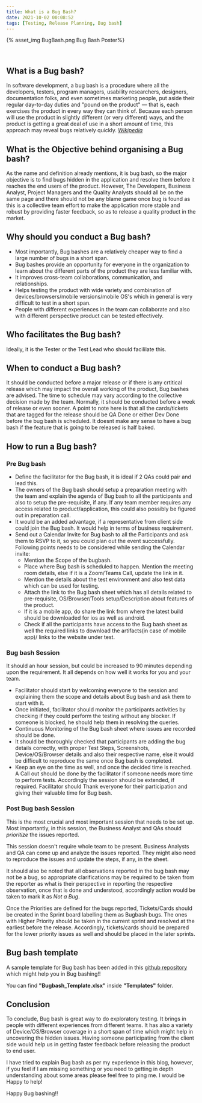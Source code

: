 ```yaml
---
title: What is a Bug Bash?
date: 2021-10-02 00:08:52
tags: [Testing, Release Planning, Bug bash]
---
```



{% asset_img BugBash.png Bug Bash Poster%}  
<p>&nbsp;</p>


## What is a Bug bash?

In software development, a bug bash is a procedure where all the developers, testers, program managers, usability researchers, designers, documentation folks, and even sometimes marketing people, put aside their regular day-to-day duties and "pound on the product" — that is, each exercises the product in every way they can think of. Because each person will use the product in slightly different (or very different) ways, and the product is getting a great deal of use in a short amount of time, this approach may reveal bugs relatively quickly. _[Wikipedia]_ 

## What is the Objective behind organising a Bug bash?

As the name and definition already mentions, it is bug bash, so the major objective is to find bugs hidden in the application and resolve them before it reaches the end users of the product. However, The Developers, Business Analyst, Project Managers and the Quality Analysts should all be on the same page and there should not be any blame game once bug is found as this is a collective team effort to make the application more stable and robust by providing faster feedback, so as to release a quality product in the market.

## Why should you conduct a Bug bash?

- Most importantly, Bug bashes are a relatively cheaper way to find a large number of bugs in a short span.
- Bug bashes provide an opportunity for everyone in the organization to learn about the different parts of the product they are less familiar with.
- It improves cross-team collaborations, communication, and relationships.
- Helps testing the product with wide variety and combination of devices/browsers/mobile versions/mobile OS's which in general is very difficult to test in a short span.
- People with different experiences in the team can collaborate and also with different perspective product can be tested effectively.

## Who facilitates the Bug bash?

Ideally, it is the Tester or the Test Lead who should facililate this.

## When to conduct a Bug bash?

It should be conducted before a major release or if there is any crtitical release which may impact the overall working of the product, Bug bashes are advised. The time to schedule may vary according to the collective decision made by the team. Normally, it should be conducted before a week of release or even sooner. A point to note here is that all the cards/tickets that are tagged for the release should be QA Done or either Dev Done before the bug bash is scheduled. It doesnt make any sense to have a bug bash if the feature that is going to be released is half baked.

## How to run a Bug bash?

### Pre Bug bash

- Define the facilitator for the Bug bash, it is ideal if 2 QAs could pair and lead this.
- The owners of the Bug bash should setup a preparation meeting with the team and explain the agenda of Bug bash to all the participants and also to setup the pre-requisite, if any. If any team member requires any access related to product/application, this could also possibly be figured out in preparation call. 
- It would be an added advantage, if a representative from client side could join the Bug bash. It would help in terms of business requirement.
- Send out a Calendar Invite for Bug bash to all the Participants and ask them to RSVP to it, so you could plan out the event successfully.
Following points needs to be considered while sending the Calendar invite:
    - Mention the Scope of the bugbash.
    - Place where Bug bash is scheduled to happen. Mention the meeting room details, else if it is a Zoom/Teams Call, update the link in it.
    - Mention the details about the test environment and also test data which can be used for testing.
    - Attach the link to the Bug bash sheet which has all details related to pre-requisite, OS/Browser/Tools setup/Description about features of the product.
    - If it is a mobile app, do share the link from where the latest build should be downloaded for ios as well as android.
    - Check if all the participants have access to the Bug bash sheet as well the required links to download the artifacts(in case of mobile app)/ links to the website under test.

### Bug bash Session

It should an hour session, but could be increased to 90 minutes depending upon the requirement. It all depends on how well it works for you and your team.

- Facilitator should start by welcoming everyone to the session and explaining them the scope and details about Bug bash and ask them to start with it.
- Once initiated, facilitator should monitor the participants activities by checking if they could perform the testing  without any blocker. If someone is blocked, he should help them in resolving the queries.
- Continuous Monitoring of the Bug bash sheet where issues are recorded should be done.
- It should be thoroughly checked that participants are adding the bug details correctly, with proper Test Steps, Screenshots, Device/OS/Browser details and also their respective name, else it would be difficult to reproduce the same once Bug bash is completed.
- Keep an eye on the time as well, and once the decided time is reached. A Call out should be done by the facilitator if someone needs more time to perform tests. Accordingly the session should be extended, if required. Facilitator should Thank everyone for their participation and giving their valuable time for Bug bash.

### Post Bug bash Session

This is the most crucial and most important session that needs to be set up. Most importantly, in this session, the Business Analyst and QAs should *prioritize* the issues reported.

This session doesn't require whole team to be present. Business Analysts and QA can come up and analyze the issues reported.
They might also need to reproduce the issues and update the steps, if any, in the sheet. 

It should also be noted that all observations reported in the bug bash may not be a bug, so appropriate clarifications may be required to be taken from the reporter as what is their perspective in reporting the respective observation, once that is done and understood, accordingly action would be taken to mark it as *Not a Bug*. 

Once the Priorities are defined for the bugs reported, Tickets/Cards should be created in the Sprint board labelling them as Bugbash bugs. The ones with Higher Priority should be taken in the current sprint and resolved at the earliest before the release.
Accordingly, tickets/cards should be prepared for the lower priority issues as well and should be placed in the later sprints.

## Bug bash template

A sample template for Bug bash has been added in this [github repository][github_link] which might help you in Bug bashing!!

You can find **"Bugbash_Template.xlsx"** inside **"Templates"** folder.

## Conclusion

To conclude, Bug bash is great way to do exploratory testing. It brings in people with different experiences from different teams. It has also a variety of Device/OS/Browser coverage in a short span of time which might help in uncovering the hidden issues. Having someone participating from the client side would help us in getting faster feedback before releasing the product to end user. 

I have tried to explain Bug bash as per my experience in this blog, however, if you feel if I am missing something or you need to getting in depth understanding about some areas please feel free to ping me. I would be Happy to help!

Happy Bug bashing!!
<p>&nbsp;</p>


[Wikipedia]: https://en.wikipedia.org/wiki/Bug_bash
[github_link]:  https://github.com/mfaisalkhatri/Manual_Testing/
